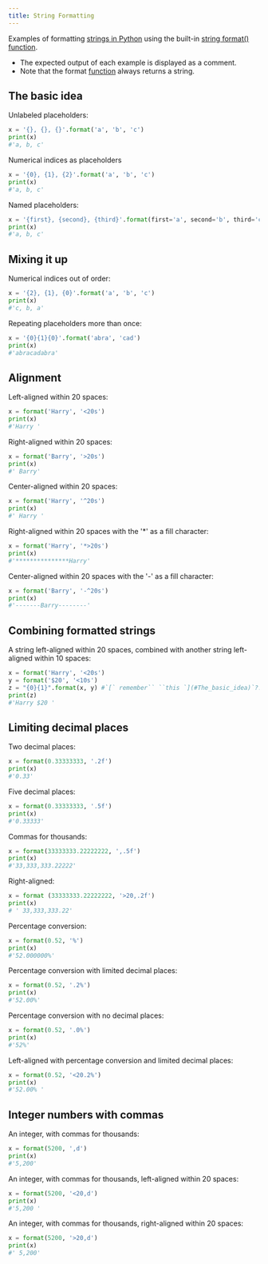 ```yaml
---
title: String Formatting
---
```


Examples of formatting [strings in Python](../string-basics) using the built-in [string format() function](https://docs.python.org/3/library/string.html#format-examples).

- The expected output of each example is displayed as a comment.
- Note that the format [function](../functions) always returns a string.

## The basic idea

Unlabeled placeholders:

```python
x = '{}, {}, {}'.format('a', 'b', 'c')
print(x)
#'a, b, c'
```

Numerical indices as placeholders

```python
x = '{0}, {1}, {2}'.format('a', 'b', 'c')
print(x)
#'a, b, c'
```

Named placeholders:

```python
x = '{first}, {second}, {third}'.format(first='a', second='b', third='c')
print(x)
#'a, b, c'
```

## Mixing it up

Numerical indices out of order:

```python
x = '{2}, {1}, {0}'.format('a', 'b', 'c')
print(x)
#'c, b, a'
```

Repeating placeholders more than once:

```python
x = '{0}{1}{0}'.format('abra', 'cad')
print(x)
#'abracadabra'
```

## Alignment

Left-aligned within 20 spaces:

```python
x = format('Harry', '<20s')
print(x)
#'Harry '
```

Right-aligned within 20 spaces:

```python
x = format('Barry', '>20s')
print(x)
#' Barry'
```

Center-aligned within 20 spaces:

```python
x = format('Harry', '^20s')
print(x)
#' Harry '
```

Right-aligned within 20 spaces with the \'\*\' as a fill character:

```python
x = format('Harry', '*>20s')
print(x)
#'***************Harry'
```

Center-aligned within 20 spaces with the \'-\' as a fill character:

```python
x = format('Barry', '-^20s')
print(x)
#'-------Barry--------'
```

## Combining formatted strings

A string left-aligned within 20 spaces, combined with another string
left-aligned within 10 spaces:

```python
x = format('Harry', '<20s')
y = format('$20', '<10s')
z = "{0}{1}".format(x, y) #`[` remember`` ``this `](#The_basic_idea)`?!
print(z)
#'Harry $20 '
```

## Limiting decimal places

Two decimal places:

```python
x = format(0.33333333, '.2f')
print(x)
#'0.33'
```

Five decimal places:

```python
x = format(0.33333333, '.5f')
print(x)
#'0.33333'
```

Commas for thousands:

```python
x = format(33333333.22222222, ',.5f')
print(x)
#'33,333,333.22222'
```

Right-aligned:

```python
x = format (33333333.22222222, '>20,.2f')
print(x)
# ' 33,333,333.22'
```

Percentage conversion:

```python
x = format(0.52, '%')
print(x)
#'52.000000%'
```

Percentage conversion with limited decimal places:

```python
x = format(0.52, '.2%')
print(x)
#'52.00%'
```

Percentage conversion with no decimal places:

```python
x = format(0.52, '.0%')
print(x)
#'52%'
```

Left-aligned with percentage conversion and limited decimal places:

```python
x = format(0.52, '<20.2%')
print(x)
#'52.00% '
```

## Integer numbers with commas

An integer, with commas for thousands:

```python
x = format(5200, ',d')
print(x)
#'5,200'
```

An integer, with commas for thousands, left-aligned within 20 spaces:

```python
x = format(5200, '<20,d')
print(x)
#'5,200 '
```

An integer, with commas for thousands, right-aligned within 20 spaces:

```python
x = format(5200, '>20,d')
print(x)
#' 5,200'
```
